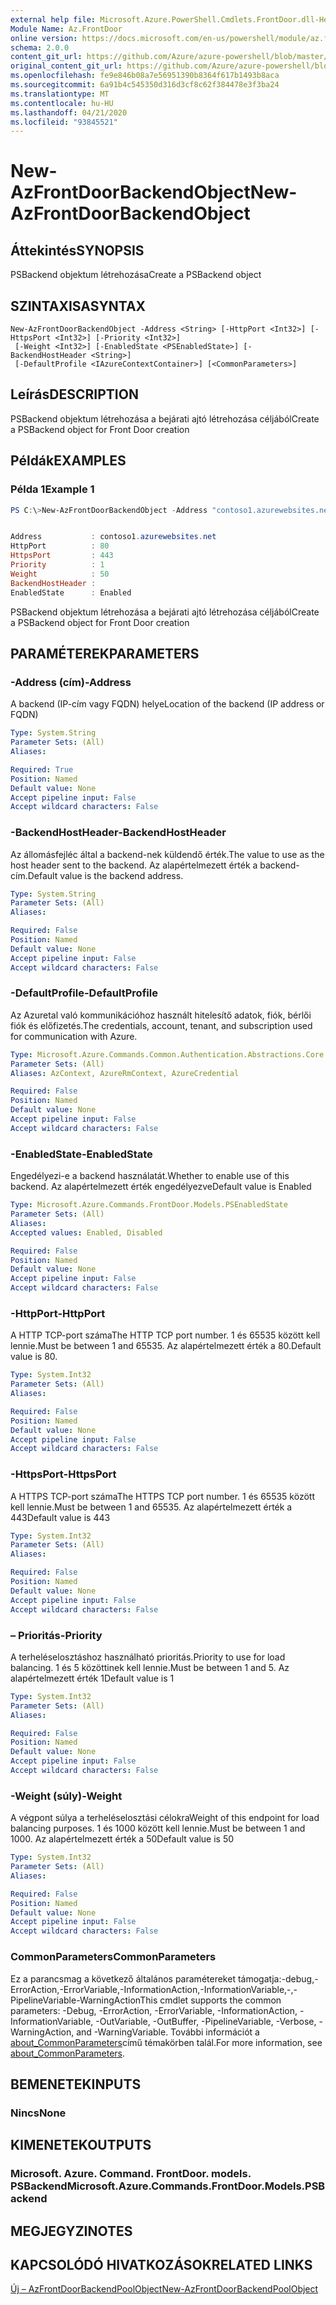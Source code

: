 ```yaml
---
external help file: Microsoft.Azure.PowerShell.Cmdlets.FrontDoor.dll-Help.xml
Module Name: Az.FrontDoor
online version: https://docs.microsoft.com/en-us/powershell/module/az.frontdoor/new-azfrontdoorbackendobject
schema: 2.0.0
content_git_url: https://github.com/Azure/azure-powershell/blob/master/src/FrontDoor/FrontDoor/help/New-AzFrontDoorBackendObject.md
original_content_git_url: https://github.com/Azure/azure-powershell/blob/master/src/FrontDoor/FrontDoor/help/New-AzFrontDoorBackendObject.md
ms.openlocfilehash: fe9e846b08a7e56951390b8364f617b1493b8aca
ms.sourcegitcommit: 6a91b4c545350d316d3cf8c62f384478e3f3ba24
ms.translationtype: MT
ms.contentlocale: hu-HU
ms.lasthandoff: 04/21/2020
ms.locfileid: "93845521"
---
```

# <span data-ttu-id="a2ba7-101">New-AzFrontDoorBackendObject</span><span class="sxs-lookup"><span data-stu-id="a2ba7-101">New-AzFrontDoorBackendObject</span></span>

## <span data-ttu-id="a2ba7-102">Áttekintés</span><span class="sxs-lookup"><span data-stu-id="a2ba7-102">SYNOPSIS</span></span>
<span data-ttu-id="a2ba7-103">PSBackend objektum létrehozása</span><span class="sxs-lookup"><span data-stu-id="a2ba7-103">Create a PSBackend object</span></span>

## <span data-ttu-id="a2ba7-104">SZINTAXISA</span><span class="sxs-lookup"><span data-stu-id="a2ba7-104">SYNTAX</span></span>

```
New-AzFrontDoorBackendObject -Address <String> [-HttpPort <Int32>] [-HttpsPort <Int32>] [-Priority <Int32>]
 [-Weight <Int32>] [-EnabledState <PSEnabledState>] [-BackendHostHeader <String>]
 [-DefaultProfile <IAzureContextContainer>] [<CommonParameters>]
```

## <span data-ttu-id="a2ba7-105">Leírás</span><span class="sxs-lookup"><span data-stu-id="a2ba7-105">DESCRIPTION</span></span>
<span data-ttu-id="a2ba7-106">PSBackend objektum létrehozása a bejárati ajtó létrehozása céljából</span><span class="sxs-lookup"><span data-stu-id="a2ba7-106">Create a PSBackend object for Front Door creation</span></span>

## <span data-ttu-id="a2ba7-107">Példák</span><span class="sxs-lookup"><span data-stu-id="a2ba7-107">EXAMPLES</span></span>

### <span data-ttu-id="a2ba7-108">Példa 1</span><span class="sxs-lookup"><span data-stu-id="a2ba7-108">Example 1</span></span>
```powershell
PS C:\>New-AzFrontDoorBackendObject -Address "contoso1.azurewebsites.net"


Address           : contoso1.azurewebsites.net
HttpPort          : 80
HttpsPort         : 443
Priority          : 1
Weight            : 50
BackendHostHeader :
EnabledState      : Enabled
```

<span data-ttu-id="a2ba7-109">PSBackend objektum létrehozása a bejárati ajtó létrehozása céljából</span><span class="sxs-lookup"><span data-stu-id="a2ba7-109">Create a PSBackend object for Front Door creation</span></span>

## <span data-ttu-id="a2ba7-110">PARAMÉTEREK</span><span class="sxs-lookup"><span data-stu-id="a2ba7-110">PARAMETERS</span></span>

### <span data-ttu-id="a2ba7-111">-Address (cím)</span><span class="sxs-lookup"><span data-stu-id="a2ba7-111">-Address</span></span>
<span data-ttu-id="a2ba7-112">A backend (IP-cím vagy FQDN) helye</span><span class="sxs-lookup"><span data-stu-id="a2ba7-112">Location of the backend (IP address or FQDN)</span></span>

```yaml
Type: System.String
Parameter Sets: (All)
Aliases:

Required: True
Position: Named
Default value: None
Accept pipeline input: False
Accept wildcard characters: False
```

### <span data-ttu-id="a2ba7-113">-BackendHostHeader</span><span class="sxs-lookup"><span data-stu-id="a2ba7-113">-BackendHostHeader</span></span>
<span data-ttu-id="a2ba7-114">Az állomásfejléc által a backend-nek küldendő érték.</span><span class="sxs-lookup"><span data-stu-id="a2ba7-114">The value to use as the host header sent to the backend.</span></span> <span data-ttu-id="a2ba7-115">Az alapértelmezett érték a backend-cím.</span><span class="sxs-lookup"><span data-stu-id="a2ba7-115">Default value is the backend address.</span></span>

```yaml
Type: System.String
Parameter Sets: (All)
Aliases:

Required: False
Position: Named
Default value: None
Accept pipeline input: False
Accept wildcard characters: False
```

### <span data-ttu-id="a2ba7-116">-DefaultProfile</span><span class="sxs-lookup"><span data-stu-id="a2ba7-116">-DefaultProfile</span></span>
<span data-ttu-id="a2ba7-117">Az Azuretal való kommunikációhoz használt hitelesítő adatok, fiók, bérlői fiók és előfizetés.</span><span class="sxs-lookup"><span data-stu-id="a2ba7-117">The credentials, account, tenant, and subscription used for communication with Azure.</span></span>

```yaml
Type: Microsoft.Azure.Commands.Common.Authentication.Abstractions.Core.IAzureContextContainer
Parameter Sets: (All)
Aliases: AzContext, AzureRmContext, AzureCredential

Required: False
Position: Named
Default value: None
Accept pipeline input: False
Accept wildcard characters: False
```

### <span data-ttu-id="a2ba7-118">-EnabledState</span><span class="sxs-lookup"><span data-stu-id="a2ba7-118">-EnabledState</span></span>
<span data-ttu-id="a2ba7-119">Engedélyezi-e a backend használatát.</span><span class="sxs-lookup"><span data-stu-id="a2ba7-119">Whether to enable use of this backend.</span></span> <span data-ttu-id="a2ba7-120">Az alapértelmezett érték engedélyezve</span><span class="sxs-lookup"><span data-stu-id="a2ba7-120">Default value is Enabled</span></span>

```yaml
Type: Microsoft.Azure.Commands.FrontDoor.Models.PSEnabledState
Parameter Sets: (All)
Aliases:
Accepted values: Enabled, Disabled

Required: False
Position: Named
Default value: None
Accept pipeline input: False
Accept wildcard characters: False
```

### <span data-ttu-id="a2ba7-121">-HttpPort</span><span class="sxs-lookup"><span data-stu-id="a2ba7-121">-HttpPort</span></span>
<span data-ttu-id="a2ba7-122">A HTTP TCP-port száma</span><span class="sxs-lookup"><span data-stu-id="a2ba7-122">The HTTP TCP port number.</span></span>
<span data-ttu-id="a2ba7-123">1 és 65535 között kell lennie.</span><span class="sxs-lookup"><span data-stu-id="a2ba7-123">Must be between 1 and 65535.</span></span>
<span data-ttu-id="a2ba7-124">Az alapértelmezett érték a 80.</span><span class="sxs-lookup"><span data-stu-id="a2ba7-124">Default value is 80.</span></span>

```yaml
Type: System.Int32
Parameter Sets: (All)
Aliases:

Required: False
Position: Named
Default value: None
Accept pipeline input: False
Accept wildcard characters: False
```

### <span data-ttu-id="a2ba7-125">-HttpsPort</span><span class="sxs-lookup"><span data-stu-id="a2ba7-125">-HttpsPort</span></span>
<span data-ttu-id="a2ba7-126">A HTTPS TCP-port száma</span><span class="sxs-lookup"><span data-stu-id="a2ba7-126">The HTTPS TCP port number.</span></span>
<span data-ttu-id="a2ba7-127">1 és 65535 között kell lennie.</span><span class="sxs-lookup"><span data-stu-id="a2ba7-127">Must be between 1 and 65535.</span></span>
<span data-ttu-id="a2ba7-128">Az alapértelmezett érték a 443</span><span class="sxs-lookup"><span data-stu-id="a2ba7-128">Default value is 443</span></span>

```yaml
Type: System.Int32
Parameter Sets: (All)
Aliases:

Required: False
Position: Named
Default value: None
Accept pipeline input: False
Accept wildcard characters: False
```

### <span data-ttu-id="a2ba7-129">– Prioritás</span><span class="sxs-lookup"><span data-stu-id="a2ba7-129">-Priority</span></span>
<span data-ttu-id="a2ba7-130">A terheléselosztáshoz használható prioritás.</span><span class="sxs-lookup"><span data-stu-id="a2ba7-130">Priority to use for load balancing.</span></span>
<span data-ttu-id="a2ba7-131">1 és 5 közöttinek kell lennie.</span><span class="sxs-lookup"><span data-stu-id="a2ba7-131">Must be between 1 and 5.</span></span>
<span data-ttu-id="a2ba7-132">Az alapértelmezett érték 1</span><span class="sxs-lookup"><span data-stu-id="a2ba7-132">Default value is 1</span></span>

```yaml
Type: System.Int32
Parameter Sets: (All)
Aliases:

Required: False
Position: Named
Default value: None
Accept pipeline input: False
Accept wildcard characters: False
```

### <span data-ttu-id="a2ba7-133">-Weight (súly)</span><span class="sxs-lookup"><span data-stu-id="a2ba7-133">-Weight</span></span>
<span data-ttu-id="a2ba7-134">A végpont súlya a terheléselosztási célokra</span><span class="sxs-lookup"><span data-stu-id="a2ba7-134">Weight of this endpoint for load balancing purposes.</span></span>
<span data-ttu-id="a2ba7-135">1 és 1000 között kell lennie.</span><span class="sxs-lookup"><span data-stu-id="a2ba7-135">Must be between 1 and 1000.</span></span>
<span data-ttu-id="a2ba7-136">Az alapértelmezett érték a 50</span><span class="sxs-lookup"><span data-stu-id="a2ba7-136">Default value is 50</span></span>

```yaml
Type: System.Int32
Parameter Sets: (All)
Aliases:

Required: False
Position: Named
Default value: None
Accept pipeline input: False
Accept wildcard characters: False
```

### <span data-ttu-id="a2ba7-137">CommonParameters</span><span class="sxs-lookup"><span data-stu-id="a2ba7-137">CommonParameters</span></span>
<span data-ttu-id="a2ba7-138">Ez a parancsmag a következő általános paramétereket támogatja:-debug,-ErrorAction,-ErrorVariable,-InformationAction,-InformationVariable,-,-PipelineVariable-WarningAction</span><span class="sxs-lookup"><span data-stu-id="a2ba7-138">This cmdlet supports the common parameters: -Debug, -ErrorAction, -ErrorVariable, -InformationAction, -InformationVariable, -OutVariable, -OutBuffer, -PipelineVariable, -Verbose, -WarningAction, and -WarningVariable.</span></span> <span data-ttu-id="a2ba7-139">További információt a [about_CommonParameters](http://go.microsoft.com/fwlink/?LinkID=113216)című témakörben talál.</span><span class="sxs-lookup"><span data-stu-id="a2ba7-139">For more information, see [about_CommonParameters](http://go.microsoft.com/fwlink/?LinkID=113216).</span></span>

## <span data-ttu-id="a2ba7-140">BEMENETEK</span><span class="sxs-lookup"><span data-stu-id="a2ba7-140">INPUTS</span></span>

### <span data-ttu-id="a2ba7-141">Nincs</span><span class="sxs-lookup"><span data-stu-id="a2ba7-141">None</span></span>

## <span data-ttu-id="a2ba7-142">KIMENETEK</span><span class="sxs-lookup"><span data-stu-id="a2ba7-142">OUTPUTS</span></span>

### <span data-ttu-id="a2ba7-143">Microsoft. Azure. Command. FrontDoor. models. PSBackend</span><span class="sxs-lookup"><span data-stu-id="a2ba7-143">Microsoft.Azure.Commands.FrontDoor.Models.PSBackend</span></span>

## <span data-ttu-id="a2ba7-144">MEGJEGYZI</span><span class="sxs-lookup"><span data-stu-id="a2ba7-144">NOTES</span></span>

## <span data-ttu-id="a2ba7-145">KAPCSOLÓDÓ HIVATKOZÁSOK</span><span class="sxs-lookup"><span data-stu-id="a2ba7-145">RELATED LINKS</span></span>

[<span data-ttu-id="a2ba7-146">Új – AzFrontDoorBackendPoolObject</span><span class="sxs-lookup"><span data-stu-id="a2ba7-146">New-AzFrontDoorBackendPoolObject</span></span>](./New-AzFrontDoorBackendPoolObject.md)
